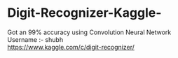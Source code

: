 # Digit-Recognizer-Kaggle-
Got an 99% accuracy using Convolution Neural Network<br/> Username :- shubh <br/>
<a href = "https://www.kaggle.com/c/digit-recognizer/"> https://www.kaggle.com/c/digit-recognizer/ </a>
